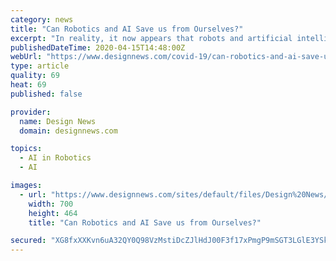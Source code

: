 ```yaml
---
category: news
title: "Can Robotics and AI Save us from Ourselves?"
excerpt: "In reality, it now appears that robots and artificial intelligence (AI) may help be one of the saviors of humanity against ... As this technology grows, we could start seeing it used on a larger scale to provide for people who’re stuck in their homes.” Naturally, technology has played a lead role in the creation of these megatronic medical ..."
publishedDateTime: 2020-04-15T14:48:00Z
webUrl: "https://www.designnews.com/covid-19/can-robotics-and-ai-save-us-ourselves/111494215162800"
type: article
quality: 69
heat: 69
published: false

provider:
  name: Design News
  domain: designnews.com

topics:
  - AI in Robotics
  - AI

images:
  - url: "https://www.designnews.com/sites/default/files/Design%20News/6849272319_a3cb362b70_h_700W.jpg"
    width: 700
    height: 464
    title: "Can Robotics and AI Save us from Ourselves?"

secured: "XG8fxXXKvn6uA32QY0Q98VzMstiDcZJlHdJ00F3f17xPmgP9mSGT3LGlE3YSkOAAw/hdFx2tbEhg8KThyGwJEeiT5uw1GFBvQuXlKy1TR+y5wBJWHiRPPBxO/KxSAJIuMv4yvYdEsKS4UUYCawTzX030ZroGCzv6v9Dlrq+bhjtOKBJhURznbqyP8GFN9pojllVl4BFTdcVdg30+nSzvlVJznYEypwDHYc2UJVbkI/rr6kx6r8Hn2vz4iMuNLk/175PlB1dHhCHHSbmFWTUojC96lK/5mc83ziuo9DbhOrZeKxmh3g8Y1y0Yvwky+Uw51qKJzE8VoAGM2IGlVL57Qyw61ljoyQXOSWFuT3/Z5pPdk+uMbh2Ik3kDdC5ilRXLNb9OquEOhYeCLrFIV1IkIH3gQvo/p2ZSpMrag0Z8ODI48D4ad4yWunoN0SWI4S3WljquBIYDkHwgNxRfhAo8DKZFQU0dBHIImQksXGlUYPk=;U9VdinCsKUuF3TpPQhbSoA=="
---
```


